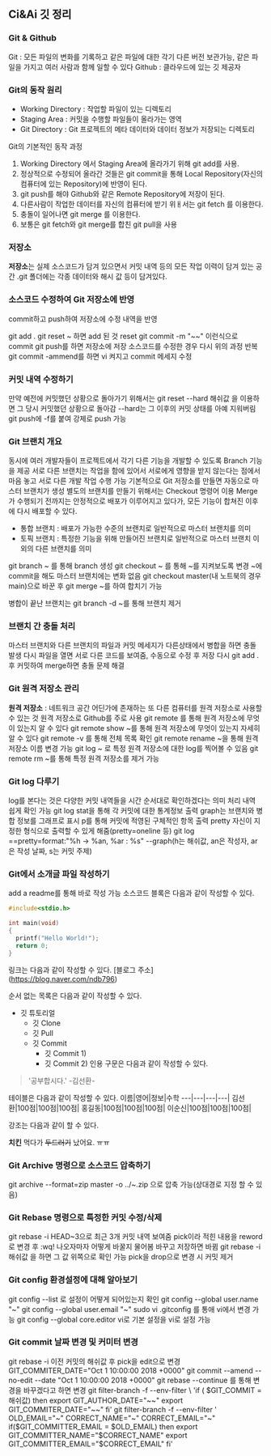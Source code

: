 ## Ci&Ai 깃 정리

### Git & Github
Git : 모든 파일의 변화를 기록하고 같은 파일에 대한 각기 다른 버전 보관가능, 같은 파일을 가지고 여러 사람과 함께 일할 수 있다
Github : 클라우드에 있는 깃 제공자

### Git의 동작 원리
* Working Directory : 작업할 파일이 있는 디렉토리
* Staging Area : 커밋을 수행할 파일들이 올라가는 영역
* Git Directory : Git 프로젝트의 메타 데이터와 데이터 정보가 저장되는 디렉토리

Git의 기본적인 동작 과정
1. Working Directory 에서 Staging Area에 올라가기 위해 git add를 사용.
2. 정상적으로 수정되어 올라간 것들은 git commit을 통해 Local Repository(자신의 컴퓨터에 있는 Repository)에 반영이 된다.
3. git push를 해야 Github와 같은 Remote Repository에 저장이 된다.
4. 다른사람이 작업한 데이터를 자신의 컴퓨터에 받기 위ㅐ서는 git fetch 를 이용한다.
5. 충돌이 일어나면 git merge 를 이용한다.
6. 보통은 git fetch와 git merge를 합친 git pull을 사용

### 저장소
**저장소**는 실제 소스코드가 담겨 있으면서 커밋 내역 등의 모든 작업 이력이 담겨 있는 공간
.git 폴더에는 각종 데이터와 해시 값 등이 담겨있다.

### 소스코드 수정하여 Git 저장소에 반영
commit하고 push하여 저장소에 수정 내역을 반영

git add .
git reset ~ 하면 add 된 것 reset
git commit -m "~~" 이런식으로 commit
git push를 하면 저장소에 저장
소스코드를 수정한 경우 다시 위의 과정 반복
git commit -ammend를 하면 vi 켜지고 commit 메세지 수정 

### 커밋 내역 수정하기
만약 예전에 커밋했던 상황으로 돌아가기 위해서는 
git reset --hard 해쉬값 을 이용하면 그 당시 커밋했던 상황으로 돌아감
--hard는 그 이후의 커밋 상태를 아예 지워버림
git push에 -f를 붙여 강제로 push 가능

### Git 브랜치 개요
동시에 여러 개발자들이 프로젝트에서 각기 다른 기능을 개발할 수 있도록 Branch 기능을 제공
서로 다른 브랜치는 작업을 함에 있어서 서로에게 영향을 받지 않는다는 점에서 마음 놓고 서로 다른 개발 작업 수행 가능
기본적으로 Git 저장소를 만들면 자동으로 마스터 브랜치가 생성
별도의 브랜치를 만들기 위해서는 Checkout 명령어 이용
Merge가 수행되기 전까지는 안정적으로 배포가 이루어지고 있다가, 모든 기능이 합쳐진 이후에 다시 배포할 수 있다.

* 통합 브랜치 : 배포가 가능한 수준의 브랜치로 일반적으로 마스터 브랜치를 의미
* 토픽 브랜치 : 특정한 기능을 위해 만들어진 브랜치로 일반적으로 마스터 브랜치 이외의 다른 브랜치를 의미

git branch ~ 를 통해 branch 생성
git checkout ~ 를 통해 ~를 지켜보도록 변경
~에 commit을 해도 마스터 브랜치에는 변화 없음
git checkout master(내 노트북의 경우 main)으로 바꾼 후 git merge ~를 하여 합치기 가능

병합이 끝난 브랜치는 git branch -d ~를 통해 브랜치 제거

### 브랜치 간 충돌 처리
마스터 브랜치와 다른 브랜치의 파일과 커밋 메세지가 다른상태에서 병합을 하면 충돌 발생
다시 파일을 열면 서로 다른 코드를 보여줌, 수동으로 수정 후 저장
다시 git add . 후 커밋하여 merge하면 충돌 문제 해결

### Git 원격 저장소 관리
**원격 저장소** : 네트워크 공간 어딘가에 존재하는 또 다른 컴퓨터를 원격 저장소로 사용할 수 있는 것
원격 저장소로 Github를 주로 사용
git remote 를 통해 원격 저장소에 무엇이 있는지 알 수 있다
git remote show ~를 통해 원격 저장소에 무엇이 있는지 자세히 알 수 있다
git remote -v 를 통해 전체 목록 확인
git remote rename ~을 통해 원격 저장소 이름 변경 가능
git log ~ 로 특정 원격 저장소에 대한 log를 찍어볼 수 있음
git remote rm ~를 통해 특정 원격 저장소를 제거 가능

### Git log 다루기
log를 본다는 것은 다양한 커밋 내역들을 시간 순서대로 확인하겠다는 의미
처리 내역 쉽게 확인 가능
git log stat을 통해 각 커밋에 대한 통계정보 출력
graph는 브랜치와 병합 정보를 그래프로 표시
p를 통해 커밋에 적영된 구체적인 항목 출력
pretty 자신이 지정한 형식으로 출력할 수 있게 해줌(pretty=oneline 등)
git log ==pretty=format:"%h -> %an, %ar : %s" --graph(h는 해쉬값, an은 작성자, ar은 작성 날짜, s는 커밋 주제)

### Git에서 소개글 파일 작성하기
add a readme를 통해 바로 작성 가능
소스코드 블록은 다음과 같이 작성할 수 있다.
```c
#include<stdio.h>

int main(void)
{
  printf("Hello World!");
  return 0;
}
```

링크는 다음과 같이 작성할 수 있다.
[블로그 주소] (https://blog.naver.com/ndb796)

순서 없는 목록은 다음과 같이 작성할 수 있다.

* 깃 튜토리얼
  * 깃 Clone
  * 깃 Pull
  * 깃 Commit
    * 깃 Commit 1)
    * 깃 Commit 2)
인용 구문은 다음과 같이 작성할 수 있다.

>'공부합시다.' -김선환-

테이블은 다음과 같이 작성할 수 있다.
이름|영어|정보|수학
---|---|---|---|
김선환|100점|100점|100점|
홍길동|100점|100점|100점|
이순신|100점|100점|100점|

강조는 다음과 같이 할 수 있다.

**치킨** 먹다가 ~~두드러기~~ 났어요. ㅠㅠ

### Git Archive 명령으로 소스코드 압축하기
git archive --format=zip master -o ../~.zip 으로 압축 가능(상대경로 지정 할 수 있음)

### Git Rebase 명령으로 특정한 커밋 수정/삭제
git rebase -i HEAD~3으로 최근 3개 커밋 내역 보여줌
pick이라 적힌 내용을 reword로 변경 후 :wq!
나오자마자 어떻게 바꿀지 물어봄
바꾸고 저장하면 바뀜
git rebase -i 해쉬값 을 하면 그 값 위쪽으로 확인 가능
pick을 drop으로 변경 시 커밋 제거

### Git config 환경설정에 대해 알아보기
git config --list 로 설정이 어떻게 되어있는지 확인
git config --global user.name "~"
git config --global user.email "~"
sudo vi .gitconfig 를 통애 vi에서 변경 가능
git config --global core.editor vi로 기본 설정을 vi로 설정 가능

### Git commit 날짜 변경 및 커미터 변경
git rebase -i 이전 커밋의 해쉬값 후 pick을 edit으로 변경
GIT_COMMITER_DATE="Oct 1 10:00:00 2018 +0000" git commit --amend --no-edit --date "Oct 1 10:00:00 2018 +0000"
git rebase --continue 를 통해 변경을 바꾸겠다고 하면 변경
git filter-branch -f --env-filter \ 
 'if ( $GIT_COMMIT = 해쉬값)
 then
  export GIT_AUTHOR_DATE="~~"
  export GIT_COMMITER_DATE="~~"
  fi'
git filter-branch -f --env-filter '
OLD_EMAIL="~"
CORRECT_NAME="~"
CORRECT_EMAIL="~"
if($GIT_COMMITTER_EMAIL = $OLD_EMAIL)
then
  export GIT_COMMITTER_NAME="$CORRECT_NAME"
  export GIT_COMMITTER_EMAIL="$CORRECT_EMAIL"
fi'












